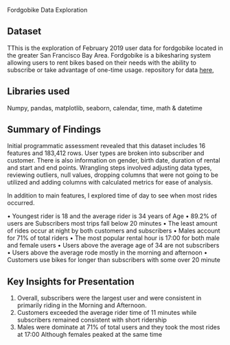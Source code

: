Fordgobike Data Exploration

## Dataset

TThis is the exploration of February 2019 user data for fordgobike located in
the greater San Francisco Bay Area. Fordgobike is a bikesharing system allowing
users to rent bikes based on their needs with the ability to
subscribe or take advantage of one-time usage.
repository for data [here](https://video.udacity-data.com/topher/2020/October/5f91cf38_201902-fordgobike-tripdata/201902-fordgobike-tripdata.csv),

## Libraries used

Numpy, pandas, matplotlib, seaborn, calendar, time, math & datetime

## Summary of Findings

Initial programmatic assessment revealed that this dataset includes 16 features
and 183,412 rows.  User types are broken into subscriber and customer.
There is also information on gender, birth date, duration of rental and start
and end points.  Wrangling steps involved adjusting data types, reviewing
outliers, null values, dropping columns that were not going to be utilized
and adding columns with calculated metrics for ease of analysis.


In addition to main features, I explored time of day to see when most rides
occurred.

•	Youngest rider is 18 and the average rider is 34 years of Age
•	89.2% of users are Subscribers most trips fall below 20 minutes
•	The least amount of rides occur at night by both customers and subscribers
•	Males account for 71% of total riders
•	The most popular rental hour is 17:00 for both male and female users
•	Users above the average age of 34 are not subscribers
•	Users above the average rode mostly in the morning and afternoon 
•	Customers use bikes for longer than subscribers with some over 20 minute



## Key Insights for Presentation

1.	Overall, subscribers were the largest user and were consistent in primarily
riding in the Morning and Afternoon.
2.	Customers exceeded the average rider time of 11 minutes while subscribers
remained consistent with short ridership
3.	Males were dominate at 71% of total users and they took the most rides at
17:00 Although females peaked at the same time
